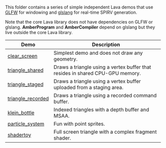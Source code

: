 This folder contains a series of simple independent Lava demos that use
[GLFW](https://github.com/glfw/glfw) for windowing and
[glslang](https://github.com/KhronosGroup/glslang) for real-time SPIRV generation.

Note that the core Lava library does not have dependencies on GLFW or glslang. **AmberProgram** and
**AmberCompiler** depend on glslang but they live outside the core Lava library.

| Demo | Description  |
|------|--------------|
| [clear_screen](01_clear_screen.cpp)            | Simplest demo and does not draw any geometry.
| [triangle_shared](02_triangle_shared.cpp)      | Draws a triangle using a vertex buffer that resides in shared CPU-GPU memory.
| [triangle_staged](03_triangle_staged.cpp)      | Draws a triangle using a vertex buffer uploaded from a staging area.
| [triangle_recorded](04_triangle_recorded.cpp)  | Draws a triangle using a recorded command buffer.
| [klein_bottle](08_klein_bottle.cpp)            | Indexed triangles with a depth buffer and MSAA.
| [particle_system](0a_particle_system.cpp)      | Fun with point sprites.
| [shadertoy](0b_shadertoy.cpp)                  | Full screen triangle with a complex fragment shader.
